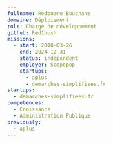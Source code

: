 ```yaml
---
fullname: Rédouane Bouchane
domaine: Déploiement
role: Chargé de développement
github: Red1bush
missions:
  - start: 2018-03-26
    end: 2024-12-31
    status: independent
    employer: Scopopop
    startups:
      - aplus
      - demarches-simplifiees.fr
startups:
  - demarches-simplifiees.fr
competences:
  - Croissance
  - Administration Publique
previously:
  - aplus
---
```

